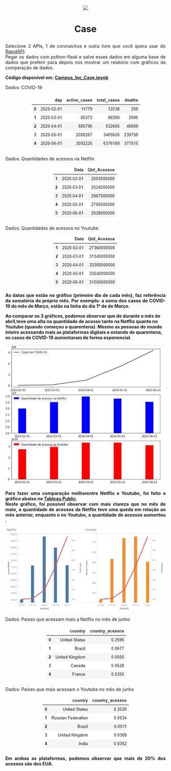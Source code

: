 <p align="center"><img src="https://images.sympla.com.br/582488b7b625b.png"></p>

<h1><b><p align="center">Case</p></b></h1>
<p align="justify">Selecione 2 APIs, 1 de coronavírus e outra livre que você quera usar do <a href="https://coronavirus-map.p.rapidapi.com/v1/spots/summary">RapidAPI</a>.</br>
Pegar os dados com python-flask e salve esses dados em alguma base de dados que preferir para depois nos mostrar um relatório com gráficos da comparação de dados.</p>

<b><p align="justify">Código disponível em: <a href="https://github.com/yguenka/Campus_Inc_Case/blob/master/Campus%20Inc.ipynb">Campus_Inc_Case.ipynb</a></p></b>



<p align="justify">Dados: COVID-19</p>
<p align="center"><img src="Fotos/Capturar.JPG"></p>

<p align="justify">Dados: Quantidades de acessos na Netflix</p>
<p align="center"><img src="Fotos/Capturar1.JPG"></p>

<p align="justify">Dados: Quantidades de acessos no Youtube</p>
<p align="center"><img src="Fotos/Capturar3.JPG"></p>


<b><p align="justify">As datas que estão no gráfico (primeiro dia de cada mês), faz referência da somatória do próprio mês. Por exemplo: a soma dos casos de COVID-19 do mês de Março, estão na linha do dia 1º de de Março.

Ao comparar os 3 gráficos, podemos observar que de durante o mês de abril,teve uma alta na quantidade de acesso tanto na Netflix quanto no Youtube (quando começou a quarentena). Mesmo as pessoas do mundo inteiro acessando mais as plataformas digitais e estando de quarentena, os casos de COVID-19 aumentaram de forma exponencial.</p></b>
<p align="center"><img src="Fotos/Capturar5.JPG"></p>


<b><p align="justify">Para fazer uma comparação melhorentre Netflix e Youtube, foi feito o gráfico abaixo no <a href="https://public.tableau.com/profile/yukari.guenka.yshida#!/vizhome/Campus_Inc_Case/Painel1?publish=yes">Tableau Public</a>.</br>
Neste gráfico, foi possível observar com mais clareza que no mês de maio, a quantidade de acessos da Netflix teve uma queda em relação ao mês anterior, enquanto o no Youtube, a quantidade de acessos aumentou .</p></b>


<p align="center"><img src="Fotos/Capturar6.JPG"></p>
<p align="justify">Dados: Países que acessam mais a Netflix no mês de junho</p>
<p align="center"><img src="Fotos/Capturar2.JPG"></p>

<p align="justify">Dados: Países que mais acessam o Youtube no mês de junho</p>
<p align="center"><img src="Fotos/Capturar4.JPG"></p>

<b><p align="justify">Em ambas as plataformas, podemos observar que mais de 20% dos acessos são dos EUA.</p></b>